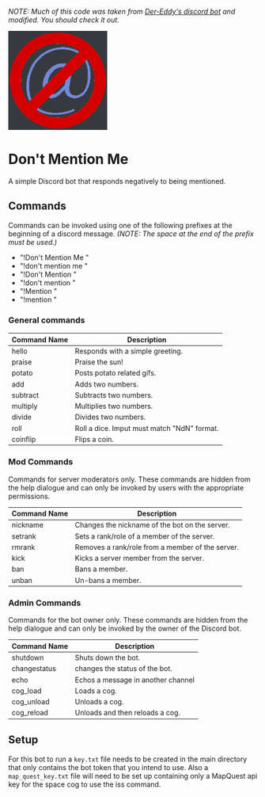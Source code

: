 *NOTE: Much of this code was taken from [Der-Eddy's discord bot](https://github.com/Der-Eddy/discord_bot) and modified. You should check it out.*

![picture](https://raw.githubusercontent.com/Number7tSeven/dont-mention-me/master/pic/strike%401.png)

# Don't Mention Me
A simple Discord bot that responds negatively to being mentioned.

## Commands
Commands can be invoked using one of the following prefixes at the beginning of a discord message. *(NOTE: The space at the end of the prefix must be used.)*
* "!Don't Mention Me "
* "!don't mention me "
* "!Don't Mention "
* "!don't mention "
* "!Mention "
* "!mention "

### General commands

Command Name | Description
-| -
hello | Responds with a simple greeting.
praise | Praise the sun!
potato | Posts potato related gifs.
add | Adds two numbers.
subtract | Subtracts two numbers.
multiply | Multiplies two numbers.
divide | Divides two numbers.
roll | Roll a dice. Imput must match "NdN" format.
coinflip | Flips a coin.

### Mod Commands
Commands for server moderators only. These commands are hidden from the help dialogue and can only be invoked by users with the appropriate permissions.

Command Name | Description
-| -
nickname |  Changes the nickname of the bot on the server.
setrank | Sets a rank/role of a member of the server.
rmrank | Removes a rank/role from a member of the server.
kick | Kicks a server member from the server.
ban | Bans a member.
unban| Un-bans a member.

### Admin Commands
Commands for the bot owner only. These commands are hidden from the help dialogue and can only be invoked by the owner of the Discord bot.

Command Name | Description
-| -
shutdown |  Shuts down the bot.
changestatus | changes the status of the bot.
echo | Echos a message in another channel
cog_load | Loads a cog.
cog_unload | Unloads a cog.
cog_reload | Unloads and then reloads a cog.

## Setup
For this bot to run a `key.txt` file needs to be created in the main directory that only contains the bot token that you intend to use. Also a `map_quest_key.txt` file will need to be set up containing only a MapQuest api key for the space cog to use the iss command.